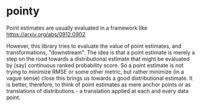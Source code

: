 # pointy

Point estimates are usually evaluated in a framework like https://arxiv.org/abs/0912.0902

However, this library tries to evaluate the value of point estimates, and transformations, "downstream". The idea is that a point estimate is merely a step on the road towards a distributional estimate that might be evaluated by (say) continuous ranked probability score. So a point estimate is not trying to minimize RMSE or some other metric, but rather minimize (in a vague sense) close this brings us towards a good distributional estimate. It is better, therefore, to think of point estimates as mere anchor points or as translations of distributions - a translation applied at each and every data point. 



